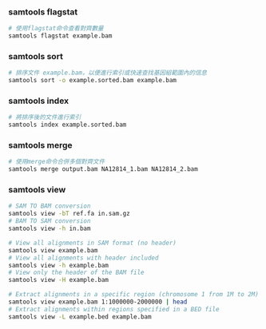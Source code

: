 ### samtools flagstat
```bash
# 使用flagstat命令查看對齊數量
samtools flagstat example.bam
```
### samtools sort
```bash
# 排序文件 example.bam，以便進行索引或快速查找基因組範圍內的信息
samtools sort -o example.sorted.bam example.bam
```
### samtools index
```bash
# 將排序後的文件進行索引
samtools index example.sorted.bam
```
### samtools merge
```bash
# 使用merge命令合併多個對齊文件
samtools merge output.bam NA12814_1.bam NA12814_2.bam
```
### samtools view
```bash
# SAM TO BAM conversion
samtools view -bT ref.fa in.sam.gz
# BAM TO SAM conversion
samtools view -h in.bam

# View all alignments in SAM format (no header)
samtools view example.bam
# View all alignments with header included
samtools view -h example.bam
# View only the header of the BAM file
samtools view -H example.bam

# Extract alignments in a specific region (chromosome 1 from 1M to 2M)
samtools view example.bam 1:1000000-2000000 | head
# Extract alignments within regions specified in a BED file
samtools view -L example.bed example.bam
```

